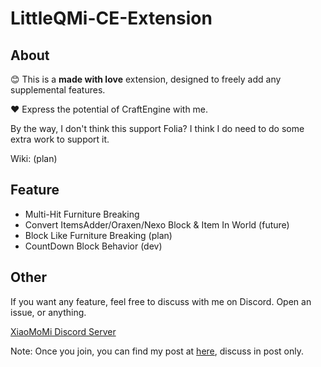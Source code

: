 # LittleQMi-CE-Extension
## About
😊 This is a **made with love** extension, designed to freely add any supplemental features.

❤️ Express the potential of CraftEngine with me.

By the way, I don't think this support Folia? 
I think I do need to do some extra work to support it.

Wiki: (plan)
## Feature
- Multi-Hit Furniture Breaking
- Convert ItemsAdder/Oraxen/Nexo Block & Item In World (future)
- Block Like Furniture Breaking (plan)
- CountDown Block Behavior (dev)

## Other
If you want any feature, feel free to discuss with me on Discord.
Open an issue, or anything.

[XiaoMoMi Discord Server](https://discord.gg/xiaomomi)

Note: Once you join, you can find my post at [here](https://discord.com/channels/1184188446458257479/1404139458516746371), discuss in post only.
